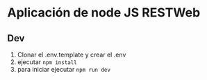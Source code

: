 # Aplicación de node JS RESTWeb

## Dev

1. Clonar el .env.template y crear el .env
2. ejecutar ```npm install```
3. para iniciar ejecutar ```npm run dev```
